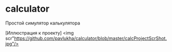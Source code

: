# calculator
Простой симулятор калькулятора

[Иллюстрация к проекту] <img scr"https://github.com/pavlukha/calculator/blob/master/calcProjectScrShot.jpg"/>
